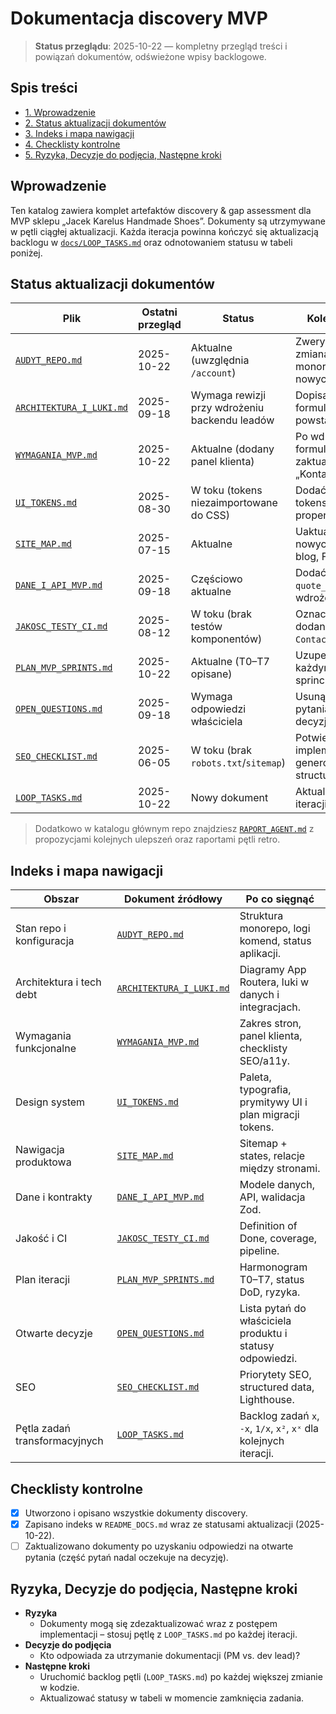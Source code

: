 # Dokumentacja discovery MVP

> **Status przeglądu**: 2025-10-22 — kompletny przegląd treści i powiązań dokumentów, odświeżone wpisy backlogowe.

## Spis treści
- [1. Wprowadzenie](#wprowadzenie)
- [2. Status aktualizacji dokumentów](#status-aktualizacji-dokumentow)
- [3. Indeks i mapa nawigacji](#indeks-i-mapa-nawigacji)
- [4. Checklisty kontrolne](#checklisty-kontrolne)
- [5. Ryzyka, Decyzje do podjęcia, Następne kroki](#ryzyka-decyzje-do-podjecia-nastepne-kroki)

## Wprowadzenie
Ten katalog zawiera komplet artefaktów discovery & gap assessment dla MVP sklepu „Jacek Karelus Handmade Shoes”. Dokumenty są utrzymywane w pętli ciągłej aktualizacji. Każda iteracja powinna kończyć się aktualizacją backlogu w [`docs/LOOP_TASKS.md`](./LOOP_TASKS.md) oraz odnotowaniem statusu w tabeli poniżej.

## Status aktualizacji dokumentów
| Plik | Ostatni przegląd | Status | Kolejny krok w pętli |
| --- | --- | --- | --- |
| [`AUDYT_REPO.md`](./AUDYT_REPO.md) | 2025-10-22 | Aktualne (uwzględnia `/account`) | Zweryfikować po zmianach w strukturze monorepo lub dodaniu nowych aplikacji. |
| [`ARCHITEKTURA_I_LUKI.md`](./ARCHITEKTURA_I_LUKI.md) | 2025-09-18 | Wymaga rewizji przy wdrożeniu backendu leadów | Dopisać flow backendu formularza, gdy powstanie integracja. |
| [`WYMAGANIA_MVP.md`](./WYMAGANIA_MVP.md) | 2025-10-22 | Aktualne (dodany panel klienta) | Po wdrożeniu backendu formularza zaktualizować sekcję „Kontakt / Zamówienie”. |
| [`UI_TOKENS.md`](./UI_TOKENS.md) | 2025-08-30 | W toku (tokens niezaimportowane do CSS) | Dodać postępy migracji tokens → CSS custom properties. |
| [`SITE_MAP.md`](./SITE_MAP.md) | 2025-07-15 | Aktualne | Uaktualnić po dodaniu nowych route'ów (np. blog, FAQ). |
| [`DANE_I_API_MVP.md`](./DANE_I_API_MVP.md) | 2025-09-18 | Częściowo aktualne | Dodać tabelę `quote_requests` po wdrożeniu migracji. |
| [`JAKOSC_TESTY_CI.md`](./JAKOSC_TESTY_CI.md) | 2025-08-12 | W toku (brak testów komponentów) | Oznaczyć pokrycie po dodaniu testów `ContactForm`/`ProductPage`. |
| [`PLAN_MVP_SPRINTS.md`](./PLAN_MVP_SPRINTS.md) | 2025-10-22 | Aktualne (T0–T7 opisane) | Uzupełnić status po każdym zamkniętym sprincie. |
| [`OPEN_QUESTIONS.md`](./OPEN_QUESTIONS.md) | 2025-09-18 | Wymaga odpowiedzi właściciela | Usunąć zamknięte pytania i dopisać nowe decyzje. |
| [`SEO_CHECKLIST.md`](./SEO_CHECKLIST.md) | 2025-06-05 | W toku (brak `robots.txt`/`sitemap`) | Potwierdzić implementację generowanych plików i structured data. |
| [`LOOP_TASKS.md`](./LOOP_TASKS.md) | 2025-10-22 | Nowy dokument | Aktualizować po każdej iteracji backlogu pętli. |

> Dodatkowo w katalogu głównym repo znajdziesz [`RAPORT_AGENT.md`](../RAPORT_AGENT.md) z propozycjami kolejnych ulepszeń oraz raportami pętli retro.

## Indeks i mapa nawigacji
| Obszar | Dokument źródłowy | Po co sięgnąć |
| --- | --- | --- |
| Stan repo i konfiguracja | [`AUDYT_REPO.md`](./AUDYT_REPO.md) | Struktura monorepo, logi komend, status aplikacji. |
| Architektura i tech debt | [`ARCHITEKTURA_I_LUKI.md`](./ARCHITEKTURA_I_LUKI.md) | Diagramy App Routera, luki w danych i integracjach. |
| Wymagania funkcjonalne | [`WYMAGANIA_MVP.md`](./WYMAGANIA_MVP.md) | Zakres stron, panel klienta, checklisty SEO/a11y. |
| Design system | [`UI_TOKENS.md`](./UI_TOKENS.md) | Paleta, typografia, prymitywy UI i plan migracji tokens. |
| Nawigacja produktowa | [`SITE_MAP.md`](./SITE_MAP.md) | Sitemap + states, relacje między stronami. |
| Dane i kontrakty | [`DANE_I_API_MVP.md`](./DANE_I_API_MVP.md) | Modele danych, API, walidacja Zod. |
| Jakość i CI | [`JAKOSC_TESTY_CI.md`](./JAKOSC_TESTY_CI.md) | Definition of Done, coverage, pipeline. |
| Plan iteracji | [`PLAN_MVP_SPRINTS.md`](./PLAN_MVP_SPRINTS.md) | Harmonogram T0–T7, status DoD, ryzyka. |
| Otwarte decyzje | [`OPEN_QUESTIONS.md`](./OPEN_QUESTIONS.md) | Lista pytań do właściciela produktu i statusy odpowiedzi. |
| SEO | [`SEO_CHECKLIST.md`](./SEO_CHECKLIST.md) | Priorytety SEO, structured data, Lighthouse. |
| Pętla zadań transformacyjnych | [`LOOP_TASKS.md`](./LOOP_TASKS.md) | Backlog zadań `x`, `-x`, `1/x`, `x²`, `xˣ` dla kolejnych iteracji. |

## Checklisty kontrolne
- [x] Utworzono i opisano wszystkie dokumenty discovery.
- [x] Zapisano indeks w `README_DOCS.md` wraz ze statusami aktualizacji (2025-10-22).
- [ ] Zaktualizowano dokumenty po uzyskaniu odpowiedzi na otwarte pytania (część pytań nadal oczekuje na decyzję).

## Ryzyka, Decyzje do podjęcia, Następne kroki
- **Ryzyka**
  - Dokumenty mogą się zdezaktualizować wraz z postępem implementacji – stosuj pętlę z `LOOP_TASKS.md` po każdej iteracji.
- **Decyzje do podjęcia**
  - Kto odpowiada za utrzymanie dokumentacji (PM vs. dev lead)?
- **Następne kroki**
  - Uruchomić backlog pętli (`LOOP_TASKS.md`) po każdej większej zmianie w kodzie.
  - Aktualizować statusy w tabeli w momencie zamknięcia zadania.
